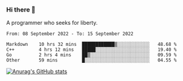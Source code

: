 ### Hi there 👋

<!--
**shejialuo/shejialuo** is a ✨ _special_ ✨ repository because its `README.md` (this file) appears on your GitHub profile.

Here are some ideas to get you started:

- 🔭 I’m currently working on ...
- 🌱 I’m currently learning ...
- 👯 I’m looking to collaborate on ...
- 🤔 I’m looking for help with ...
- 💬 Ask me about ...
- 📫 How to reach me: ...
- 😄 Pronouns: ...
- ⚡ Fun fact: ...
-->

A programmer who seeks for liberty.

<!--START_SECTION:waka-->

```text
From: 08 September 2022 - To: 15 September 2022

Markdown    10 hrs 32 mins  ████████████▒░░░░░░░░░░░░   48.68 %
C++         4 hrs 12 mins   █████░░░░░░░░░░░░░░░░░░░░   19.40 %
Go          2 hrs 4 mins    ██▒░░░░░░░░░░░░░░░░░░░░░░   09.59 %
Other       59 mins         █░░░░░░░░░░░░░░░░░░░░░░░░   04.55 %
```

<!--END_SECTION:waka-->

[![Anurag's GitHub stats](https://github-readme-stats.vercel.app/api?username=shejialuo&show_icons=true&theme=dracula)](https://github.com/anuraghazra/github-readme-stats)
